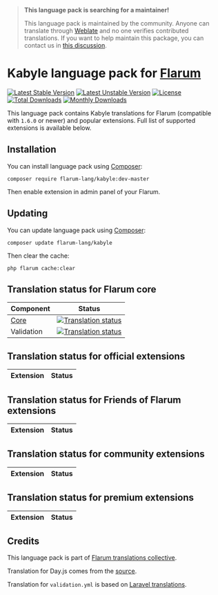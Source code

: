 > **This language pack is searching for a maintainer!**
>
> This language pack is maintained by the community. Anyone can translate through [Weblate](https://weblate.rob006.net/languages/kab/flarum/) and no one verifies contributed translations. If you want to help maintain this package, you can contact us in [this discussion](https://discuss.flarum.org/d/27519-the-flarum-language-project).


# Kabyle language pack for [Flarum](https://flarum.org/)

[![Latest Stable Version](https://img.shields.io/packagist/v/flarum-lang/kabyle?color=success&label=stable)](https://packagist.org/packages/flarum-lang/kabyle) 
[![Latest Unstable Version](https://img.shields.io/packagist/v/flarum-lang/kabyle?include_prereleases&label=unstable)](https://packagist.org/packages/flarum-lang/kabyle) 
[![License](https://img.shields.io/packagist/l/flarum-lang/kabyle)](https://packagist.org/packages/flarum-lang/kabyle) 
[![Total Downloads](https://img.shields.io/packagist/dt/flarum-lang/kabyle)](https://packagist.org/packages/flarum-lang/kabyle/stats) 
[![Monthly Downloads](https://img.shields.io/packagist/dm/flarum-lang/kabyle)](https://packagist.org/packages/flarum-lang/kabyle/stats) 

This language pack contains Kabyle translations for Flarum (compatible with `1.6.0` or newer) and popular extensions. Full list of supported extensions is available below.


## Installation

You can install language pack using [Composer](https://getcomposer.org/):

```console
composer require flarum-lang/kabyle:dev-master
```

Then enable extension in admin panel of your Flarum.


## Updating

You can update language pack using [Composer](https://getcomposer.org/):

```console
composer update flarum-lang/kabyle
```

Then clear the cache:

```console
php flarum cache:clear
```


## Translation status for Flarum core

| Component | Status |
| --- | --- |
| [Core](https://github.com/flarum/flarum-core) | [![Translation status](https://weblate.rob006.net/widgets/flarum/kab/core/svg-badge.svg)](https://weblate.rob006.net/projects/flarum/core/kab/) |
| Validation | [![Translation status](https://weblate.rob006.net/widgets/flarum/kab/validation/svg-badge.svg)](https://weblate.rob006.net/projects/flarum/validation/kab/) |


## Translation status for official extensions

<!-- flarum-extensions-list-start -->

| Extension | Status |
| --- | --- |

<!-- flarum-extensions-list-stop -->


## Translation status for Friends of Flarum extensions

<!-- fof-extensions-list-start -->

| Extension | Status |
| --- | --- |

<!-- fof-extensions-list-stop -->


## Translation status for community extensions

<!-- various-extensions-list-start -->

| Extension | Status |
| --- | --- |

<!-- various-extensions-list-stop -->


## Translation status for premium extensions

<!-- premium-extensions-list-start -->

| Extension | Status |
| --- | --- |

<!-- premium-extensions-list-stop -->


## Credits

This language pack is part of [Flarum translations collective](https://github.com/rob006-software/flarum-translations).

Translation for Day.js comes from the [source](https://github.com/iamkun/dayjs/blob/v1.10.4/src/locale/kab.js).

Translation for `validation.yml` is based on [Laravel translations](https://github.com/Laravel-Lang/lang/blob/8.1.3/src/kab/validation.php).
